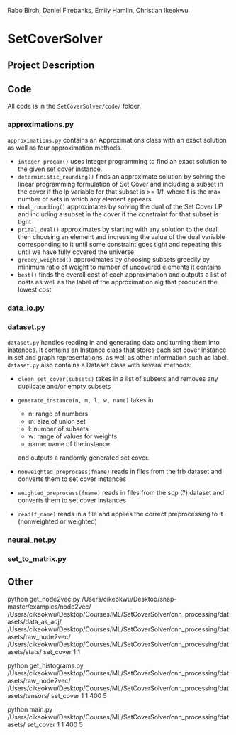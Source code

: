 Rabo Birch, Daniel Firebanks, Emily Hamlin, Christian Ikeokwu

# SetCoverSolver

## Project Description

## Code

All code is in the `SetCoverSolver/code/` folder.

### approximations.py

`approximations.py` contains an Approximations class with an exact solution as well as four approximation methods.

  * `integer_progam()` uses integer programming to find an exact solution to the given set cover instance.
  * `deterministic_rounding()` finds an approximate solution by solving the linear programming formulation of Set Cover and including a subset in the cover if the lp variable for that subset is >= 1/f, where f is the max number of sets in which any element appears
  * `dual_rounding()` approximates by solving the dual of the Set Cover LP and including a subset in the cover if the constraint for that subset is tight
  * `primal_dual()` approximates by starting with any solution to the dual, then choosing an element and increasing the value of the dual variable corresponding to it until some constraint goes tight and repeating this until we have fully covered the universe
  * `greedy_weighted()` approximates by choosing subsets greedily by minimum ratio of weight to number of uncovered elements it contains
  * `best()` finds the overall cost of each approximation and outputs a list of costs as well as the label of the approximation alg that produced the lowest cost

### data_io.py

### dataset.py

`dataset.py` handles reading in and generating data and turning them into instances. It contains an Instance class that stores each set cover instance in set and graph representations, as well as other information such as label. `dataset.py` also contains a Dataset class with several methods:

  * `clean_set_cover(subsets)` takes in a list of subsets and removes any duplicate and/or empty subsets
  * `generate_instance(n, m, l, w, name)` takes in
      * n: range of numbers
      * m: size of union set
      * l: number of subsets
      * w: range of values for weights
      * name: name of the instance
    
      and outputs a randomly generated set cover.
      
  * `nonweighted_preprocess(fname)` reads in files from the frb dataset and converts them to set cover instances
  * `weighted_preprocess(fname)` reads in files from the scp (?) dataset and converts them to set cover instances
  * `read(f_name)` reads in a file and applies the correct preprocessing to it (nonweighted or weighted)

### neural_net.py

### set_to_matrix.py

## Other

python get_node2vec.py /Users/cikeokwu/Desktop/snap-master/examples/node2vec/ /Users/cikeokwu/Desktop/Courses/ML/SetCoverSolver/cnn_processing/datasets/data_as_adj/ /Users/cikeokwu/Desktop/Courses/ML/SetCoverSolver/cnn_processing/datasets/raw_node2vec/ /Users/cikeokwu/Desktop/Courses/ML/SetCoverSolver/cnn_processing/datasets/stats/ set_cover 1 1


python get_histograms.py /Users/cikeokwu/Desktop/Courses/ML/SetCoverSolver/cnn_processing/datasets/raw_node2vec/ /Users/cikeokwu/Desktop/Courses/ML/SetCoverSolver/cnn_processing/datasets/tensors/ set_cover 1 1 400 5


python main.py /Users/cikeokwu/Desktop/Courses/ML/SetCoverSolver/cnn_processing/datasets/ set_cover 1 1 400 5

